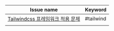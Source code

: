 
| Issue name                                                   | Keyword   |
| ------------------------------------------------------------ | --------- |
| [Tailwindcss 프레임워크 적용 문제](<Tailwindcss 프레임워크 적용 문제.md>) | #tailwind |
|                                                              |           |
